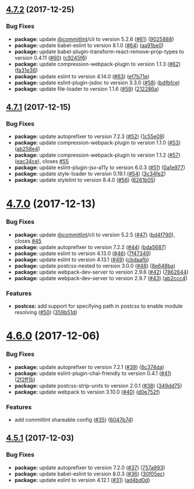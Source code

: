 <a name="4.7.2"></a>
## [4.7.2](https://github.com/alfa-laboratory/arui-presets/compare/v4.7.1...v4.7.2) (2017-12-25)


### Bug Fixes

* **package:** update [@commitlint](https://github.com/commitlint)/cli to version 5.2.6 ([#61](https://github.com/alfa-laboratory/arui-presets/issues/61)) ([9025888](https://github.com/alfa-laboratory/arui-presets/commit/9025888))
* **package:** update babel-eslint to version 8.1.0 ([#64](https://github.com/alfa-laboratory/arui-presets/issues/64)) ([aa91be0](https://github.com/alfa-laboratory/arui-presets/commit/aa91be0))
* **package:** update babel-plugin-transform-react-remove-prop-types to version 0.4.11 ([#60](https://github.com/alfa-laboratory/arui-presets/issues/60)) ([c9245f6](https://github.com/alfa-laboratory/arui-presets/commit/c9245f6))
* **package:** update compression-webpack-plugin to version 1.1.3 ([#62](https://github.com/alfa-laboratory/arui-presets/issues/62)) ([fa31e36](https://github.com/alfa-laboratory/arui-presets/commit/fa31e36))
* **package:** update eslint to version 4.14.0 ([#63](https://github.com/alfa-laboratory/arui-presets/issues/63)) ([ef7b71e](https://github.com/alfa-laboratory/arui-presets/commit/ef7b71e))
* **package:** update eslint-plugin-jsdoc to version 3.3.0 ([#58](https://github.com/alfa-laboratory/arui-presets/issues/58)) ([bdfbfce](https://github.com/alfa-laboratory/arui-presets/commit/bdfbfce))
* **package:** update file-loader to version 1.1.6 ([#59](https://github.com/alfa-laboratory/arui-presets/issues/59)) ([212286a](https://github.com/alfa-laboratory/arui-presets/commit/212286a))



<a name="4.7.1"></a>
## [4.7.1](https://github.com/alfa-laboratory/arui-presets/compare/v4.7.0...v4.7.1) (2017-12-15)


### Bug Fixes

* **package:** update autoprefixer to version 7.2.3 ([#52](https://github.com/alfa-laboratory/arui-presets/issues/52)) ([1c55e09](https://github.com/alfa-laboratory/arui-presets/commit/1c55e09))
* **package:** update compression-webpack-plugin to version 1.1.0 ([#53](https://github.com/alfa-laboratory/arui-presets/issues/53)) ([ab258e4](https://github.com/alfa-laboratory/arui-presets/commit/ab258e4))
* **package:** update compression-webpack-plugin to version 1.1.2 ([#57](https://github.com/alfa-laboratory/arui-presets/issues/57)) ([eac34ce](https://github.com/alfa-laboratory/arui-presets/commit/eac34ce)), closes [#55](https://github.com/alfa-laboratory/arui-presets/issues/55)
* **package:** update eslint-plugin-jsx-a11y to version 6.0.3 ([#51](https://github.com/alfa-laboratory/arui-presets/issues/51)) ([0a1e977](https://github.com/alfa-laboratory/arui-presets/commit/0a1e977))
* **package:** update style-loader to version 0.19.1 ([#54](https://github.com/alfa-laboratory/arui-presets/issues/54)) ([3c34fe2](https://github.com/alfa-laboratory/arui-presets/commit/3c34fe2))
* **package:** update stylelint to version 8.4.0 ([#56](https://github.com/alfa-laboratory/arui-presets/issues/56)) ([6261b05](https://github.com/alfa-laboratory/arui-presets/commit/6261b05))



<a name="4.7.0"></a>
# [4.7.0](https://github.com/alfa-laboratory/arui-presets/compare/v4.6.0...v4.7.0) (2017-12-13)


### Bug Fixes

* **package:** update [@commitlint](https://github.com/commitlint)/cli to version 5.2.5 ([#47](https://github.com/alfa-laboratory/arui-presets/issues/47)) ([bd4f790](https://github.com/alfa-laboratory/arui-presets/commit/bd4f790)), closes [#45](https://github.com/alfa-laboratory/arui-presets/issues/45)
* **package:** update autoprefixer to version 7.2.2 ([#44](https://github.com/alfa-laboratory/arui-presets/issues/44)) ([bda5687](https://github.com/alfa-laboratory/arui-presets/commit/bda5687))
* **package:** update eslint to version 4.13.0 ([#46](https://github.com/alfa-laboratory/arui-presets/issues/46)) ([7f47349](https://github.com/alfa-laboratory/arui-presets/commit/7f47349))
* **package:** update eslint to version 4.13.1 ([#49](https://github.com/alfa-laboratory/arui-presets/issues/49)) ([cbdaafb](https://github.com/alfa-laboratory/arui-presets/commit/cbdaafb))
* **package:** update postcss-nested to version 3.0.0 ([#48](https://github.com/alfa-laboratory/arui-presets/issues/48)) ([8e648ba](https://github.com/alfa-laboratory/arui-presets/commit/8e648ba))
* **package:** update webpack-dev-server to version 2.9.6 ([#42](https://github.com/alfa-laboratory/arui-presets/issues/42)) ([7862644](https://github.com/alfa-laboratory/arui-presets/commit/7862644))
* **package:** update webpack-dev-server to version 2.9.7 ([#43](https://github.com/alfa-laboratory/arui-presets/issues/43)) ([ab2ccc4](https://github.com/alfa-laboratory/arui-presets/commit/ab2ccc4))


### Features

* **postcss:** add support for specifying path in postcss to enable module resolving ([#50](https://github.com/alfa-laboratory/arui-presets/issues/50)) ([359b51d](https://github.com/alfa-laboratory/arui-presets/commit/359b51d))



<a name="4.6.0"></a>
# [4.6.0](https://github.com/alfa-laboratory/arui-presets/compare/v4.5.1...v4.6.0) (2017-12-06)


### Bug Fixes

* **package:** update autoprefixer to version 7.2.1 ([#39](https://github.com/alfa-laboratory/arui-presets/issues/39)) ([6c374da](https://github.com/alfa-laboratory/arui-presets/commit/6c374da))
* **package:** update eslint-plugin-chai-friendly to version 0.4.1 ([#41](https://github.com/alfa-laboratory/arui-presets/issues/41)) ([2f2ff1b](https://github.com/alfa-laboratory/arui-presets/commit/2f2ff1b))
* **package:** update postcss-strip-units to version 2.0.1 ([#38](https://github.com/alfa-laboratory/arui-presets/issues/38)) ([349dd75](https://github.com/alfa-laboratory/arui-presets/commit/349dd75))
* **package:** update webpack to version 3.10.0 ([#40](https://github.com/alfa-laboratory/arui-presets/issues/40)) ([d0e752f](https://github.com/alfa-laboratory/arui-presets/commit/d0e752f))


### Features

* add commitlint shareable config ([#35](https://github.com/alfa-laboratory/arui-presets/issues/35)) ([6047b74](https://github.com/alfa-laboratory/arui-presets/commit/6047b74))



<a name="4.5.1"></a>
## [4.5.1](https://github.com/alfa-laboratory/arui-presets/compare/v4.5.0...v4.5.1) (2017-12-03)


### Bug Fixes

* **package:** update autoprefixer to version 7.2.0 ([#37](https://github.com/alfa-laboratory/arui-presets/issues/37)) ([757a993](https://github.com/alfa-laboratory/arui-presets/commit/757a993))
* **package:** update babel-eslint to version 8.0.3 ([#36](https://github.com/alfa-laboratory/arui-presets/issues/36)) ([30f05ec](https://github.com/alfa-laboratory/arui-presets/commit/30f05ec))
* **package:** update eslint to version 4.12.1 ([#31](https://github.com/alfa-laboratory/arui-presets/issues/31)) ([ad4bd0d](https://github.com/alfa-laboratory/arui-presets/commit/ad4bd0d))



